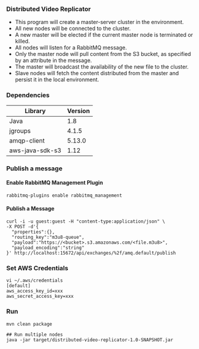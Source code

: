 ### Distributed Video Replicator ###
- This program will create a master-server cluster in the environment.
- All new nodes will be connected to the cluster.
- A new master will be elected if the current master node is terminated or killed.
- All nodes will listen for a RabbitMQ message.
- Only the master node will pull content from the S3 bucket, as specified by an attribute in the message.
- The master will broadcast the availability of the new file to the cluster.
- Slave nodes will fetch the content distributed from the master and persist it in the local environment.

### Dependencies ###
| Library | Version| 
| ------ | ------ |
| Java | 1.8 |
| jgroups | 4.1.5 |
| amqp-client | 5.13.0 |
| aws-java-sdk-s3 | 1.12 |

### Publish a message ###
#### Enable RabbitMQ Management Plugin ####
```
rabbitmq-plugins enable rabbitmq_management
```

#### Publish a Message ####
```
curl -i -u guest:guest -H "content-type:application/json" \
-X POST -d'{
  "properties":{},
  "routing_key":"m3u8-queue",
  "payload":"https://<bucket>.s3.amazonaws.com/<file.m3u8>",
  "payload_encoding":"string"
}' http://localhost:15672/api/exchanges/%2f/amq.default/publish
```

### Set AWS Credentials ###
```shell
vi ~/.aws/credentials
[default]
aws_access_key_id=xxx
aws_secret_access_key=xxx
```

### Run ###
```shell
mvn clean package

## Run multiple nodes
java -jar target/distributed-video-replicator-1.0-SNAPSHOT.jar
```